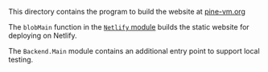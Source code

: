 This directory contains the program to build the website at [pine-vm.org](https://pine-vm.org)

The `blobMain` function in the [`Netlify` module](./src/Netlify.elm) builds the static website for deploying on Netlify.

The `Backend.Main` module contains an additional entry point to support local testing.
